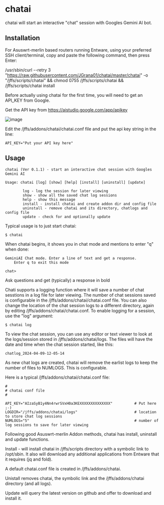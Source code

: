 # chatai

chatai will start an interactive "chat" session with Googles Gemini AI bot.

## Installation

For Asuswrt-merlin based routers running Entware, using your preferred SSH client/terminal, copy and paste the following command, then press Enter:

/usr/sbin/curl --retry 3 "https://raw.githubusercontent.com/JGrana01/chatai/master/chatai" -o "/jffs/scripts/chatai" && chmod 0755 /jffs/scripts/chatai && /jffs/scripts/chatai install

Before actually using chatai for the first time, you will need to get an API_KEY from Google.

Get the API key from https://aistudio.google.com/app/apikey

![image](https://github.com/JGrana01/genailogs/assets/11652784/e0b13ae5-cb94-405c-842f-9acf43c63056)

Edit the /jffs/addons/chatai/chatai.conf file and put the api key string in the line:
```
API_KEY="Put your API key here"
```

## Usage

```
chatai (Ver 0.1.1) - start an interactive chat session with Googles Gemini AI

Usage: chatai [log] [show] [help] [install] [uninstall] [update]

        log - log the session for later viewing
        show - show all the saved chat log sessions
        help - show this message
        install - install chatai and create addon dir and config file
        uninstall - remove chatai and its directory, chatlogs and config file
        update - check for and optionally update

```
Typical usage is to just start chatai:

```
$ chatai
```
When chatai begins, it shows you in chat mode and mentions to enter "q" when done:

```
GeminiAI Chat mode. Enter a line of text and get a response.
    Enter q to exit this mode

chat>
```

Ask questions and get (typically) a response in bold

Chati supports a logging function where it will save a number of chat sesstions in a log file for later viewing. The number of chat sessions saved is configurable in the /jffs/addons/chatai/chatai.conf file.
You can also change the location of the chat session logs to a different directory, again by editing /jffs/addons/chatai/chatai.conf.
To enable logging for a session, use the "log" argument:

```
$ chatai log
```

To view the chat session, you can use any editor or text viewer to look at the logs/session stored in /jffs/addons/chatai/logs. The files will have the date and time when the chat session started, like this:
```
chatlog_2024-04-09-12-05-14
```

As new chat logs are created, chatai will remove the earlist logs to keep the number of files to NUMLOGS. This is configurable.

Here is a typical /jffs/addons/chatai/chatai.conf file:
```
#
# chatai conf file
#

API_KEY="AIzaSyB1y4Nn4rwrSVxH0a3KEXXXXXXXXXXXXXX"          # Put here ;-)
LOGDIR="/jffs/addons/chatai/logs"                          # location to store chat log sessions
NUMLOGS="5"                                                # number of log sessions to save for later viewing

```
Following good Asuswrt-merlin Addon methods, chatai has install, uninstall and update functions.

Install - will install chatai in /jffs/scripts directory with a symbolic link to /opt/sbin. It also will download any additional applications from Entware that it requires (jq and fold).

A default chatai.conf file is created in /jffs/addons/chatai.

Unistall removes chatai, the symbolic link and the /jffs/addons/chatai directory (and all logs).

Update will query the latest version on github and offer to download and install it.



